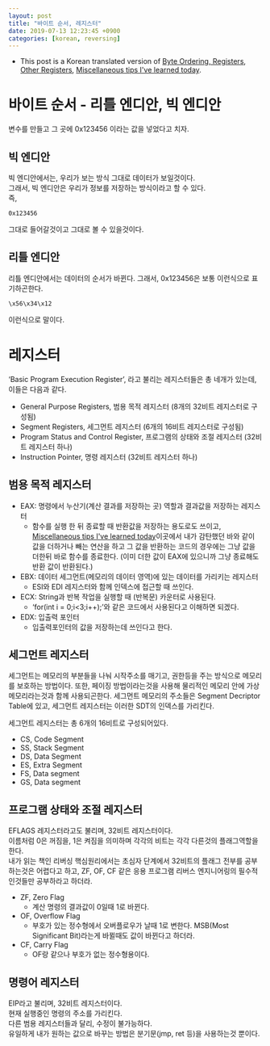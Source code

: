```yaml
---
layout: post
title: "바이트 순서, 레지스터"
date: 2019-07-13 12:23:45 +0900
categories: [korean, reversing]
---
```


- This post is a Korean translated version of [Byte Ordering, Registers](https://kim-yeon-gyu-exlock.github.io/reversing/2019/06/17/Reversing8.html), [Other Registers](https://kim-yeon-gyu-exlock.github.io/reversing/2019/06/18/Reversing9.html), [Miscellaneous tips I've learned today](https://kim-yeon-gyu-exlock.github.io/reversing/2019/06/26/Reversing17.html).

# 바이트 순서 - 리틀 엔디안, 빅 엔디안

변수를 만들고 그 곳에 0x123456 이라는 값을 넣었다고 치자.

## 빅 엔디안

빅 엔디안에서는, 우리가 보는 방식 그대로 데이터가 보일것이다.  
그래서, 빅 엔디안은 우리가 정보를 저장하는 방식이라고 할 수 있다.  
즉,

```
0x123456
```

그대로 들어갈것이고 그대로 볼 수 있을것이다.

## 리틀 엔디안

리틀 엔디안에서는 데이터의 순서가 바뀐다. 그래서, 0x123456은 보통 이런식으로 표기하곤한다.

```
\x56\x34\x12
```

이런식으로 말이다.

# 레지스터

‘Basic Program Execution Register’, 라고 불리는 레지스터들은 총 네개가 있는데, 이들은 다음과 같다.

- General Purpose Registers, 범용 목적 레지스터 (8개의 32비트 레지스터로 구성됨)
- Segment Registers, 세그먼트 레지스터 (6개의 16비트 레지스터로 구성됨)
- Program Status and Control Register, 프로그램의 상태와 조절 레지스터 (32비트 레지스터 하나)
- Instruction Pointer, 명령 레지스터 (32비트 레지스터 하나)

## 범용 목적 레지스터

- EAX: 명령에서 누산기(계산 결과를 저장하는 곳) 역할과 결과값을 저장하는 레지스터
  - 함수를 실행 한 뒤 종료할 때 반환값을 저장하는 용도로도 쓰이고, [Miscellaneous tips I've learned today](https://kim-yeon-gyu-exlock.github.io/reversing/2019/06/26/Reversing17.html)이곳에서 내가 감탄했던 바와 같이 값을 더하거나 빼는 연산을 하고 그 값을 반환하는 코드의 경우에는 그냥 값을 더한뒤 바로 함수를 종료한다. (이미 더한 값이 EAX에 있으니까 그냥 종료해도 반환 값이 반환된다.)
- EBX: 데이터 세그먼트(메모리의 데이터 영역)에 있는 데이터를 가리키는 레지스터
  - ESI와 EDI 레지스터와 함께 인덱스에 접근할 때 쓰인다.
- ECX: String과 반복 작업을 실행할 때 (반복문) 카운터로 사용된다.
  - ‘for(int i = 0;i<3;i++);’와 같은 코드에서 사용된다고 이해하면 되겠다.
- EDX: 입출력 포인터
  - 입출력포인터의 값을 저장하는데 쓰인다고 한다.

## 세그먼트 레지스터

세그먼트는 메모리의 부분들을 나눠 시작주소를 매기고, 권한등을 주는 방식으로 메모리를 보호하는 방법이다.
또한, 페이징 방법이라는것을 사용해 물리적인 메모리 안에 가상 메모리라는것과 함께 사용되곤한다.
세그먼트 메모리의 주소들은 Segment Decriptor Table에 있고, 세그먼트 레지스터는 이러한 SDT의 인덱스를 가리킨다.

세그먼트 레지스터는 총 6개의 16비트로 구성되어있다.

- CS, Code Segment
- SS, Stack Segment
- DS, Data Segment
- ES, Extra Segment
- FS, Data segment
- GS, Data segment

## 프로그램 상태와 조절 레지스터

EFLAGS 레지스터라고도 불리며, 32비트 레지스터이다.  
이름처럼 0은 꺼짐을, 1은 켜짐을 의미하며 각각의 비트는 각각 다른것의 플래그역할을 한다.  
내가 읽는 책인 리버싱 핵심원리에서는 초심자 단계에서 32비트의 플래그 전부를 공부하는것은 어렵다고 하고, ZF, OF, CF 같은 응용 프로그램 리버스 엔지니어링의 필수적인것들만 공부하라고 하더라.

- ZF, Zero Flag
  - 계산 명령의 결과값이 0일때 1로 바뀐다.
- OF, Overflow Flag
  - 부호가 있는 정수형에서 오버플로우가 날때 1로 변한다. MSB(Most Significant Bit)라는게 바뀔때도 값이 바뀐다고 하더라.
- CF, Carry Flag
  - OF랑 같으나 부호가 없는 정수형용이다.

## 명령어 레지스터

EIP라고 불리며, 32비트 레지스터이다.  
현재 실행중인 명령의 주소를 가리킨다.  
다른 범용 레지스터들과 달리, 수정이 불가능하다.  
유일하게 내가 원하는 값으로 바꾸는 방법은 분기문(jmp, ret 등)을 사용하는것 뿐이다.
